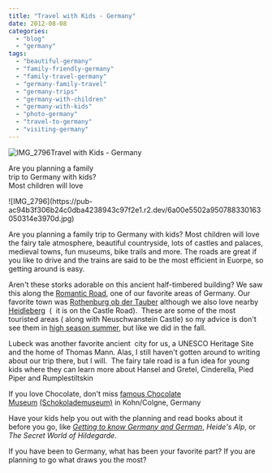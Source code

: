 ```yaml
---
title: "Travel with Kids - Germany"
date: 2012-08-08
categories: 
  - "blog"
  - "germany"
tags: 
  - "beautiful-germany"
  - "family-friendly-germany"
  - "family-travel-germany"
  - "germany-family-travel"
  - "germany-trips"
  - "germany-with-children"
  - "germany-with-kids"
  - "photo-germany"
  - "travel-to-germany"
  - "visiting-germany"
---
```


![IMG_2796](https://pub-ac94b3f306b24c0dba4238943c97f2e1.r2.dev/6a00e5502a95078833016765f65c85970b.jpg)Travel with Kids - Germany  
  
Are you planning a family  
trip to Germany with kids?  
Most children will love

<!--more--> ![IMG_2796](https://pub-ac94b3f306b24c0dba4238943c97f2e1.r2.dev/6a00e5502a950788330163050314e3970d.jpg)

Are you planning a family trip to Germany with kids? Most children will love the fairy tale atmosphere, beautiful countryside, lots of castles and palaces, medieval towns, fun museums, bike trails and more. The roads are great if you like to drive and the trains are said to be the most efficient in Euorpe, so getting around is easy.  
  
Aren't these storks adorable on this ancient half-timbered building? We saw this along the [Romantic Road](http://soultravelers3new.local/2009/05/family-travel-photo-germany-romantic-road.html#more "Romantic Road"), one of our favorite areas of Germany. Our favorite town was [Rothenburg ob der Tauber](http://soultravelers3new.local/2009/01/family-travel-photorothenberg-germany.html#more "Rothernburg ob der Tauber") although we also love nearby  [Heidleberg](http://soultravelers3new.local/2011/11/family-travel-heidelberg-germany-.html#more "Heidelberg")  (  it is on the Castle Road).  These are some of the most touristed areas ( along with Neuschwanstein Castle) so my advice is don't see them in [high season summer,](http://soultravelers3new.local/2010/07/how-to-travel-without-crowds-in-high-season-finding-bargains-peace-value-away-from-tourist-areas-tip.html "traveling without crowds in high season summer") but like we did in the fall.  
  
Lubeck was another favorite ancient  city for us, a UNESCO Heritage Site and the home of Thomas Mann. Alas, I still haven't gotten around to writing about our trip there, but I will.  The fairy tale road is a fun idea for young kids where they can learn more about Hansel and Gretel, Cinderella, Pied Piper and Rumplestiltskin  
  
If you love Chocolate, don't miss [famous Chocolate Museum](http://soultravelers3new.local/2009/02/our-chocolate-valentine-in-kohn.html#more "chocolate museum Kohn/Colgne, Germany") [(Schokolademuseum)](http://www.schokoladenmuseum.de/index_e.html "Schokolademuseum/chocolate museum website") in Kohn/Colgne, Germany  
  
Have your kids help you out with the planning and read books about it before you go, like [_Getting to know Germany and German_](http://www.alphabet-garten.com/store/index.php?app=ccp0&ns=prodshow&ref=B015399 "getting to know german and germany"), _Heide's Alp_, or _The Secret World of Hildegarde_.  
  
If you have been to Germany, what has been your favorite part? If you are planning to go what draws you the most?
